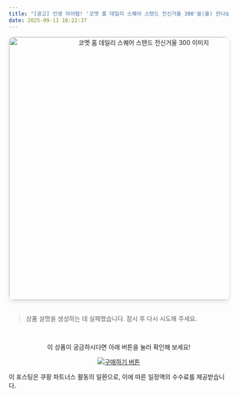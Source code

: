 ```yaml
---
title: "[광고] 인생 아이템! '코멧 홈 데일리 스퀘어 스탠드 전신거울 300'을(를) 만나보세요."
date: 2025-09-11 16:22:37
---
```


<div align="center">
    <a href="https://link.coupang.com/re/AFFSDP?lptag=AF8916626&pageKey=8243342050&itemId=23722656379&vendorItemId=90747479938&traceid=V0-153-2af510dde748405f&requestid=20250912012235994045258551&token=31850C%7CMIXED" target="_blank">
        <img src="https://ads-partners.coupang.com/image1/otk9gU8KblYUd2YMouFoHYI0oX0eSc2Ca3cQK_6zns7u50vXtCU-OExiNVQQbgoJVf45rQtCydxGFw1XI_y7NXk7C73843emH3KKIzmwoK4DMYnFE1RcCygEgZCQ6HmE0_MT99BDF4EEB8DVXhzH3EQsii9fLocRD2kI-bE9lG0bQmZRDpO8WBeJg1lw7xTJIhb8Udm2gNnzetUNdPuPsPjHmwc-iZtopHFMLbT4xKHmOSP1SqOxN2zC4nufWHdzwUdzVk_1yoRW49-V55TP2OEJDZ8igg==" alt="코멧 홈 데일리 스퀘어 스탠드 전신거울 300 이미지" width="600" style="max-width: 100%; height: auto; border-radius: 12px; border: 1px solid #e0e0e0; box-shadow: 0 4px 8px rgba(0,0,0,0.1);">
    </a>
</div>
<br>

> 상품 설명을 생성하는 데 실패했습니다. 잠시 후 다시 시도해 주세요.



<br>

<div align="center">
  <p>이 상품이 궁금하시다면 아래 버튼을 눌러 확인해 보세요!</p>
  <a href="https://link.coupang.com/re/AFFSDP?lptag=AF8916626&pageKey=8243342050&itemId=23722656379&vendorItemId=90747479938&traceid=V0-153-2af510dde748405f&requestid=20250912012235994045258551&token=31850C%7CMIXED" target="_blank">
    <img src="https://img.shields.io/badge/지금 바로 구매하기-FF5722?style=for-the-badge&logo=coupa&logoColor=white" alt="구매하기 버튼">
  </a>
</div>

이 포스팅은 쿠팡 파트너스 활동의 일환으로, 이에 따른 일정액의 수수료를 제공받습니다.

